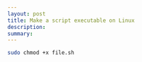 ```yaml
---
layout: post
title: Make a script executable on Linux
description: 
summary: 
---
```


```bash
sudo chmod +x file.sh
```